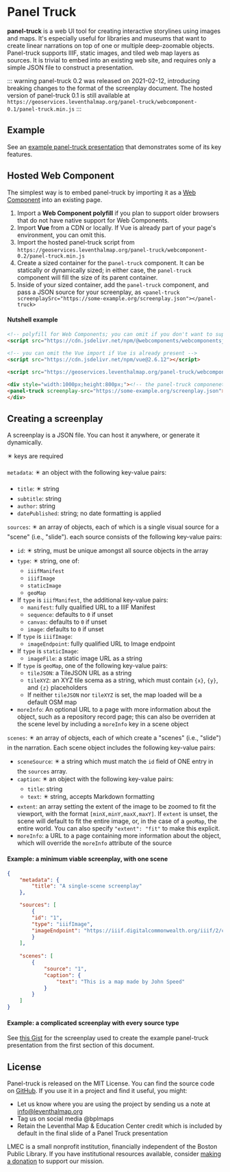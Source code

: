 # Panel Truck

**panel-truck** is a web UI tool for creating interactive storylines using images and maps. It's especially useful for libraries and museums that want to create linear narrations on top of one or multiple deep-zoomable objects. Panel-truck supports IIIF, static images, and tiled web map layers as sources. It is trivial to embed into an existing web site, and requires only a simple JSON file to construct a presentation.

::: warning
panel-truck 0.2 was released on 2021-02-12, introducing breaking changes to the format of the screenplay document. The hosted version of panel-truck 0.1 is still available at `https://geoservices.leventhalmap.org/panel-truck/webcomponent-0.1/panel-truck.min.js`
:::

## Example

See an [example panel-truck presentation](https://geoservices.leventhalmap.org/panel-truck/example.html) that demonstrates some of its key features.

## Hosted Web Component

The simplest way is to embed panel-truck by importing it as a [Web Component](https://www.webcomponents.org) into an existing page.

1. Import a **Web Component polyfill** if you plan to support older browsers that do not have native support for Web Components.
2. Import **Vue** from a CDN or locally. If Vue is already part of your page's environment, you can omit this. 
3. Import the hosted panel-truck script from `https://geoservices.leventhalmap.org/panel-truck/webcomponent-0.2/panel-truck.min.js` 
4. Create a sized container for the p`anel-truck` component. It can be statically or dynamically sized; in either case, the `panel-truck` component will fill the size of its parent container.
5. Inside of your sized container, add the `panel-truck` component, and pass a JSON source for your screenplay, as `<panel-truck screenplaySrc="https://some-example.org/screenplay.json"></panel-truck>`


#### Nutshell example

```html
<!-- polyfill for Web Components; you can omit if you don't want to support older browsers -->
<script src="https://cdn.jsdelivr.net/npm/@webcomponents/webcomponentsjs/webcomponents-loader.js"></script>
    
<!-- you can omit the Vue import if Vue is already present -->
<script src="https://cdn.jsdelivr.net/npm/vue@2.6.12"></script>

<script src="https://geoservices.leventhalmap.org/panel-truck/webcomponent-0.2/panel-truck.min.js"></script>

<div style="width:1000px;height:800px;"><!-- the panel-truck componenet will take the size of its parent element -->
<panel-truck screenplay-src="https://some-example.org/screenplay.json"></panel-truck>
</div>

```

## Creating a screenplay

A screenplay is a JSON file. You can host it anywhere, or generate it dynamically.

✴️ keys are required

`metadata`: ✴️ an object with the following key-value pairs:
 * `title`: ✴️ string
 * `subtitle`: string
 * `author`: string
 * `datePublished`: string; no date formatting is applied

`sources`: ✴️ an array of objects, each of which is a single visual source for a "scene" (i.e., "slide"). each source consists of the following key-value pairs:
* `id`: ✴️ string, must be unique amongst all source objects in the array
* `type`: ✴️ string, one of:
    * `iiifManifest`
    * `iiifImage`
    * `staticImage`
    * `geoMap`
* If `type` is `iiifManifest`, the additional key-value pairs:
    * `manifest`: fully qualified URL to a IIIF Manifest
    * `sequence`: defaults to `0` if unset
    * `canvas`: defaults to `0` if unset
    * `image`: defaults to `0` if unset
* If `type` is `iiifImage`:
    * `imageEndpoint`: fully qualified URL to Image endpoint
* If `type` is `staticImage`:
    * `imageFile`: a static image URL as a string
* If `type` is `geoMap`, one of the following key-value pairs:
     * `tileJSON`: a TileJSON URL as a string
     * `tileXYZ`: an XYZ tile scema as a string, which must contain `{x}`, `{y}`, and `{z}` placeholders
     * If neither `tileJSON` nor `tileXYZ` is set, the map loaded will be a default OSM map
* `moreInfo`: An optional URL to a page with more information about the object, such as a repository record page; this can also be overriden at the scene level by including a `moreInfo` key in a scene object

`scenes`: ✴️ an array of objects, each of which create a "scenes" (i.e., "slide") in the narration. Each scene object includes the following key-value pairs:
 * `sceneSource`: ✴️ a string which must match the `id` field of ONE entry in the `sources` array.
 * `caption`: ✴️ an object with the following key-value pairs:
     * `title`: string
     * `text`: ✴️ string, accepts Markdown formatting
 * `extent`: an array setting the extent of the image to be zoomed to fit the viewport, with the format `[minX,minY,maxX,maxY]`. If `extent` is unset, the scene will default to fit the entire image, or, in the case of a `geoMap`, the entire world. You can also specify `"extent": "fit"` to make this explicit.
 * `moreInfo`: a URL to a page containing more information about the object, which will override the `moreInfo` attribute of the source

#### Example: a minimum viable screenplay, with one scene

```json
{
    "metadata": {
        "title": "A single-scene screenplay"
    },

    "sources": [
        {
        "id": "1",
        "type": "iiifImage",
        "imageEndpoint": "https://iiif.digitalcommonwealth.org/iiif/2/commonwealth:x633fb18t"
        }
    ],
    
    "scenes": [
        {
            "source": "1",
            "caption": {
                "text": "This is a map made by John Speed"
            }
        }
    ]
}
```


#### Example: a complicated screenplay with every source type

See [this Gist](https://gist.githubusercontent.com/garrettdashnelson/725fa9dd3ff1987458fda4d8183236e7/raw/c36da07c2970f0a0bcbd2d58b4df96930a81098a/paneltruck-0.2-screenplay.json) for the screenplay used to create the example panel-truck presentation from the first section of this document.


## License

Panel-truck is released on the MIT License. You can find the source code on [GitHub](https://github.com/bplmaps/panel-truck). If you use it in a project and find it useful, you might:

- Let us know where you are using the project by sending us a note at <info@leventhalmap.org>
- Tag us on social media @bplmaps
- Retain the Leventhal Map & Education Center credit which is included by default in the final slide of a Panel Truck presentation

LMEC is a small nonprofit institution, financially independent of the Boston Public Library. If you have institutional resources available, consider [making a donation](https://www.leventhalmap.org/donate/) to support our mission.




